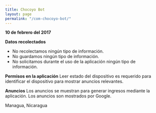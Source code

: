 ```yaml
---
title: Chocoyo Bot
layout: page
permalink: "/com-chocoyo-bot/"
---
```


**10 de febrero del 2017**

**Datos recolectados**

* No recolectamos ningún tipo de información.
* No guardamos ningún tipo de información.
* No solicitamos durante el uso de la aplicación ningún tipo de información.

**Permisos en la aplicación**
Leer estado del dispositivo es requerido para identificar el dispositivo para mostrar anuncios relevantes.

**Anuncios**
Los anuncios se muestran para generar ingresos mediante la aplicación.
Los anuncios son mostrados por Google.

Managua, Nicaragua
